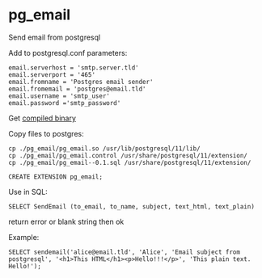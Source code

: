 # pg_email
Send email from postgresql

Add to postgresql.conf parameters:
```
email.serverhost = 'smtp.server.tld'
email.serverport = '465'
email.fromname = 'Postgres email sender'
email.fromemail = 'postgres@email.tld'
email.username = 'smtp_user'
email.password ='smtp_password'
```

Get [compiled binary](https://github.com/Supme/pg_email/releases)

Copy files to postgres:
```
cp ./pg_email/pg_email.so /usr/lib/postgresql/11/lib/
cp ./pg_email/pg_email.control /usr/share/postgresql/11/extension/
cp ./pg_email/pg_email--0.1.sql /usr/share/postgresql/11/extension/
```

```
CREATE EXTENSION pg_email;
```

Use in SQL:
```
SELECT SendEmail (to_email, to_name, subject, text_html, text_plain)
```
 return error or blank string then ok
 
 Example:
 ```
 SELECT sendemail('alice@email.tld', 'Alice', 'Email subject from postgresql', '<h1>This HTML</h1><p>Hello!!!</p>', 'This plain text. Hello!');
 ```
